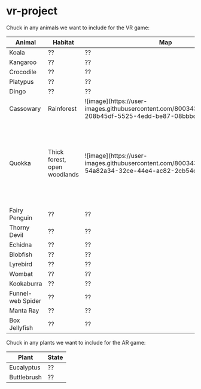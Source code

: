 # vr-project

Chuck in any animals we want to include for the VR game:

<table>
<thead>
<tr>
<th>Animal</th>
<th>Habitat</th>
<th>Map</th>
<th>Hint 1</th>
<th>Hint 2</th>
<th>Hint 3</th>
</tr>
</thead>
<tbody>
<tr>
<td>Koala</td>
<td>??</td>
<td>??</td>
</tr>
  
<tr>
<td>Kangaroo</td>
<td>??</td>
<td>??</td>
</tr>
  
<tr>
<td>Crocodile</td>
<td>??</td>
<td>??</td>
</tr>
  
<tr>
<td>Platypus</td>
<td>??</td>
<td>??</td>
</tr>
  
<tr>
<td>Dingo</td>
<td>??</td>
<td>??</td>
</tr>

<tr>
  <td>Cassowary</td>
  <td>Rainforest</td>
  <td>![image](https://user-images.githubusercontent.com/80034359/189044007-208b45df-5525-4edd-be87-08bbbdfb8832.png)</td>
  <td>Fruit-centric diet</td>
  <td>??</td>
  <td>??</td>
</tr>
  
<tr>
  <td>Quokka</td>
  <td>Thick forest, open woodlands</td>
  <td>![image](https://user-images.githubusercontent.com/80034359/189046985-54a82a34-32ce-44e4-ac82-2cb54cec0a6b.png)</td>
  <td>Quokkas are herbivorous, with a diet consisting primarily of wild grasses and vegetation</td>
  <td>Quokkas typically live close to sources of fresh water</td>
  <td>The introduction of predators has significantly reduced the number of quokkas in mainland Australia</td>
</tr>
  
<tr>
<td>Fairy Penguin</td>
<td>??</td>
<td>??</td>
</tr>
  
<tr>
<td>Thorny Devil</td>
<td>??</td>
<td>??</td>
</tr>
  
<tr>
<td>Echidna</td>
<td>??</td>
<td>??</td>
</tr>
  
<tr>
<td>Blobfish</td>
<td>??</td>
<td>??</td>
</tr>

<tr>
<td>Lyrebird</td>
<td>??</td>
<td>??</td>
</tr>

<tr>
<td>Wombat</td>
<td>??</td>
<td>??</td>
</tr>
  
<tr>
<td>Kookaburra</td>
<td>??</td>
<td>??</td>
</tr>

<tr>
<td>Funnel-web Spider</td>
<td>??</td>
<td>??</td>
</tr>
  
<tr>
<td>Manta Ray</td>
<td>??</td>
<td>??</td>
</tr>
  
<tr>
<td>Box Jellyfish</td>
<td>??</td>
<td>??</td>
</tr>

  
</tbody>
</table>

  
Chuck in any plants we want to include for the AR game:

<table>
<thead>
<tr>
<th>Plant</th>
<th>State</th>
</tr>
</thead>
<tbody>
<tr>
<td>Eucalyptus</td>
<td>??</td>
</tr>
  
<tr>
<td>Buttlebrush</td>
<td>??</td>
</tr>
  
  
</tbody>
</table>
